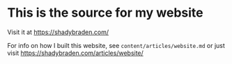 # This is the source for my website

Visit it at https://shadybraden.com/

For info on how I built this website, see `content/articles/website.md` or just visit https://shadybraden.com/articles/website/